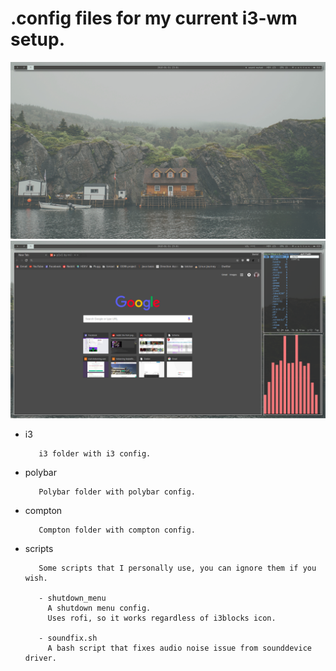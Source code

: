 # .config files for my current i3-wm setup.        
![Empty](screenshots/1.png?raw=true "Empty")
![Terminals](screenshots/2.png?raw=true "Terminals")
         
- i3

         i3 folder with i3 config.
  
- polybar
  
         Polybar folder with polybar config. 
  
- compton

         Compton folder with compton config.
  
- scripts
                  
         Some scripts that I personally use, you can ignore them if you wish.
  
         - shutdown_menu
           A shutdown menu config.
           Uses rofi, so it works regardless of i3blocks icon.
           
         - soundfix.sh
           A bash script that fixes audio noise issue from sounddevice driver.
